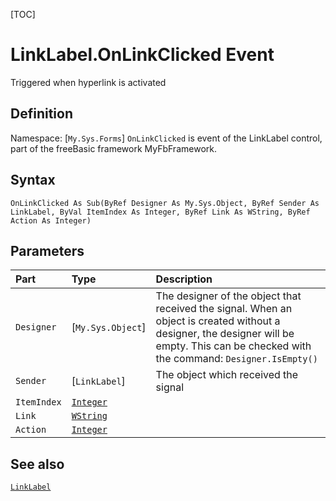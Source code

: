 [TOC]
# LinkLabel.OnLinkClicked Event
Triggered when hyperlink is activated
## Definition
Namespace: [`My.Sys.Forms`]
`OnLinkClicked` is event of the LinkLabel control, part of the freeBasic framework MyFbFramework.
## Syntax
```freeBasic
OnLinkClicked As Sub(ByRef Designer As My.Sys.Object, ByRef Sender As LinkLabel, ByVal ItemIndex As Integer, ByRef Link As WString, ByRef Action As Integer)
```

## Parameters

|Part|Type|Description|
| :------------ | :------------ | :------------ |
|`Designer`|[`My.Sys.Object`]|The designer of the object that received the signal. When an object is created without a designer, the designer will be empty. This can be checked with the command: `Designer.IsEmpty()`|
|`Sender`|[`LinkLabel`]|The object which received the signal|
|`ItemIndex`|[`Integer`]("https://www.freebasic.net/wiki/KeyPgInteger")||
|`Link`|[`WString`]("https://www.freebasic.net/wiki/KeyPgWString")||
|`Action`|[`Integer`]("https://www.freebasic.net/wiki/KeyPgInteger")||

## See also
[`LinkLabel`](LinkLabel.md)
